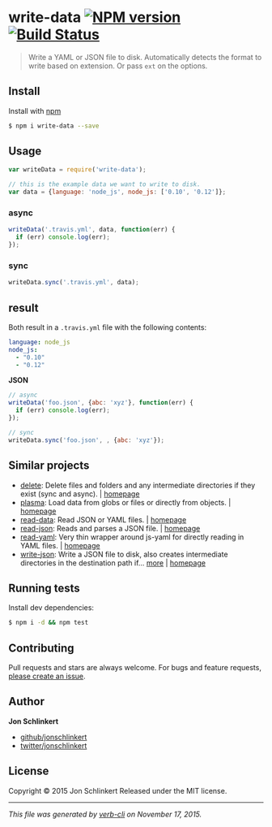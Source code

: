 # write-data [![NPM version](https://badge.fury.io/js/write-data.svg)](http://badge.fury.io/js/write-data)  [![Build Status](https://travis-ci.org/jonschlinkert/write-data.svg)](https://travis-ci.org/jonschlinkert/write-data)

> Write a YAML or JSON file to disk. Automatically detects the format to write based on extension. Or pass `ext` on the options.

## Install

Install with [npm](https://www.npmjs.com/)

```sh
$ npm i write-data --save
```

## Usage

```js
var writeData = require('write-data');

// this is the example data we want to write to disk.
var data = {language: 'node_js', node_js: ['0.10', '0.12']};
```

### async

```js
writeData('.travis.yml', data, function(err) {
  if (err) console.log(err);
});
```

### sync

```js
writeData.sync('.travis.yml', data);
```

## result

Both result in a `.travis.yml` file with the following contents:

```yaml
language: node_js
node_js:
  - "0.10"
  - "0.12"
```

**JSON**

```js
// async
writeData('foo.json', {abc: 'xyz'}, function(err) {
  if (err) console.log(err);
});

// sync
writeData.sync('foo.json', , {abc: 'xyz'});
```

## Similar projects

* [delete](https://www.npmjs.com/package/delete): Delete files and folders and any intermediate directories if they exist (sync and async). | [homepage](https://github.com/jonschlinkert/delete)
* [plasma](https://www.npmjs.com/package/plasma): Load data from globs or files or directly from objects. | [homepage](https://github.com/jonschlinkert/plasma)
* [read-data](https://www.npmjs.com/package/read-data): Read JSON or YAML files. | [homepage](https://github.com/jonschlinkert/read-data)
* [read-json](https://www.npmjs.com/package/read-json): Reads and parses a JSON file. | [homepage](https://github.com/azer/read-json#readme)
* [read-yaml](https://www.npmjs.com/package/read-yaml): Very thin wrapper around js-yaml for directly reading in YAML files. | [homepage](https://github.com/jonschlinkert/read-yaml)
* [write-json](https://www.npmjs.com/package/write-json): Write a JSON file to disk, also creates intermediate directories in the destination path if… [more](https://www.npmjs.com/package/write-json) | [homepage](https://github.com/jonschlinkert/write-json)

## Running tests

Install dev dependencies:

```sh
$ npm i -d && npm test
```

## Contributing

Pull requests and stars are always welcome. For bugs and feature requests, [please create an issue](https://github.com/jonschlinkert/write-data/issues/new).

## Author

**Jon Schlinkert**

+ [github/jonschlinkert](https://github.com/jonschlinkert)
+ [twitter/jonschlinkert](http://twitter.com/jonschlinkert)

## License

Copyright © 2015 Jon Schlinkert
Released under the MIT license.

***

_This file was generated by [verb-cli](https://github.com/assemble/verb-cli) on November 17, 2015._